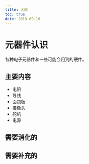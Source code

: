 ```yaml
---
title: 大纲
toc: true
date: 2018-09-10
---
```


# 元器件认识

各种电子元器件和一些可能会用到的硬件。

## 主要内容


- 电阻
- 导线
- 面包板
- 摄像头
- 舵机
- 电源


## 需要消化的


## 需要补充的
